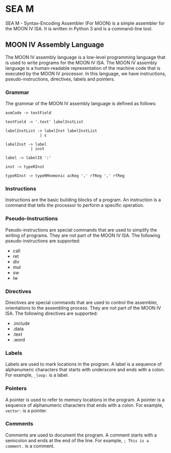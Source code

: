 # SEA M

SEA M - Syntax-Encoding Assembler (For MOON) is a simple assembler for the MOON IV ISA. It is written in Python 3 and is a command-line tool.

## MOON IV Assembly Language

The MOON IV assembly language is a low-level programming language that is used to write programs for the MOON IV ISA. The MOON IV assembly language is a human-readable representation of the machine code that is executed by the MOON IV processor. In this language, we have instructions, pseudo-instructions, directives, labels and pointers.

### Grammar

The grammar of the MOON IV assembly language is defined as follows:

```
asmCode -> textField

textField -> '.text' labelInstList

labelInstList -> labelInst labelInstList
               | ε

labelInst -> label
           | inst

label -> labelID ':'

inst -> typeRInst

typeRInst -> typeRMnemonic acReg ',' rfReg ',' rfReg

```

### Instructions

Instructions are the basic building blocks of a program. An instruction is a command that tells the processor to perform a specific operation.

### Pseudo-Instructions

Pseudo-instructions are special commands that are used to simplify the writing of programs. They are not part of the MOON IV ISA. The following pseudo-instructions are supported:

- call
- ret
- div
- mul
- sw
- lw

### Directives

Directives are special commands that are used to control the assembler, orientations to the assembling process. They are not part of the MOON IV ISA. The following directives are supported:

- .include
- .data
- .text
- .word

### Labels

Labels are used to mark locations in the program. A label is a sequence of alphanumeric characters that starts with underscore and ends with a colon. For example, `_loop:` is a label.

### Pointers

A pointer is used to refer to memory locations in the program. A pointer is a sequence of alphanumeric characters that ends with a colon. For example, `vector:` is a pointer.

### Comments

Comments are used to document the program. A comment starts with a semicolon and ends at the end of the line. For example, `; This is a comment.` is a comment.